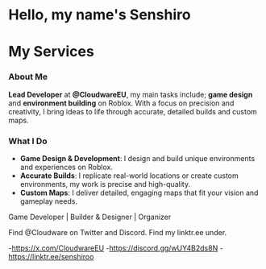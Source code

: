 # **Hello, my name's Senshiro**

# My Services

### About Me
**Lead Developer** at **@CloudwareEU**, my main tasks include; **game design** and **environment building** on Roblox. With a focus on precision and creativity, I bring ideas to life through accurate, detailed builds and custom maps.

### What I Do
- **Game Design & Development**: I design and build unique environments and experiences on Roblox.
- **Accurate Builds**: I replicate real-world locations or create custom environments, my work is precise and high-quality.
- **Custom Maps**: I deliver detailed, engaging maps that fit your vision and gameplay needs.

Game Developer | Builder & Designer | Organizer

Find @Cloudware on Twitter and Discord.
Find my linktr.ee under.

-https://x.com/CloudwareEU
-https://discord.gg/wUY4B2ds8N
-https://linktr.ee/senshiroo
